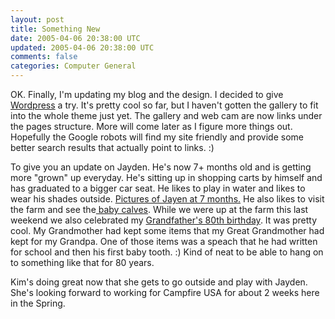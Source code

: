 ```yaml
---           
layout: post
title: Something New
date: 2005-04-06 20:38:00 UTC
updated: 2005-04-06 20:38:00 UTC
comments: false
categories: Computer General
---
```

OK. Finally, I'm updating my blog and the design. I decided to give [Wordpress](http://www.wordpress.org) a try. It's pretty cool so far, but I haven't gotten the gallery to fit into the whole theme just yet. The gallery and web cam are now links under the pages structure. More will come later as I figure more things out. Hopefully the Google robots will find my site friendly and provide some better search results that actually point to links. :)

To give you an update on Jayden. He's now 7+ months old and is getting more "grown" up everyday. He's sitting up in shopping carts by himself and has graduated to a bigger car seat. He likes to play in water and likes to wear his shades outside. [Pictures of Jayen at 7 months.](http://www.kevinminnis.com/gallery/thumbnails.php?album=45) He also likes to visit the farm and see the[ baby calves](http://www.kevinminnis.com/gallery/displayimage.php?pos=-1140). While we were up at the farm this last weekend we also celebrated my [Grandfather's 80th birthday](http://www.kevinminnis.com/gallery/thumbnails.php?album=44). It was pretty cool. My Grandmother had kept some items that my Great Grandmother had kept for my Grandpa.  One of those items was a speach that he had written for school and then his first baby tooth. :) Kind of neat to be able to hang on to something like that for 80 years. 

Kim's doing great now that she gets to go outside and play with Jayden. She's looking forward to working for Campfire USA for about 2 weeks here in the Spring.
